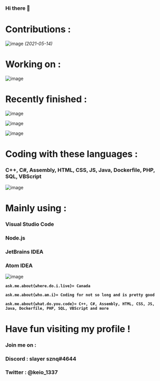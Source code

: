 ### Hi there 👋

# Contributions :


![image](https://user-images.githubusercontent.com/73394656/118285879-e7ff4c80-b49f-11eb-9d1a-bf723fa8b04a.png) *(2021-05-14)*

# Working on :



![image](https://user-images.githubusercontent.com/73394656/118285946-f9e0ef80-b49f-11eb-80ac-94980b1883dc.png)



# Recently finished :



![image](https://user-images.githubusercontent.com/73394656/118286071-1715be00-b4a0-11eb-8dc4-a7312b5c852d.png)


![image](https://user-images.githubusercontent.com/73394656/118286079-19781800-b4a0-11eb-9f26-892dea4a63a6.png)


![image](https://user-images.githubusercontent.com/73394656/118286090-1b41db80-b4a0-11eb-9d86-ef317fa4114a.png)




# Coding with these languages :

### C++, C#, Assembly, HTML, CSS, JS, Java, Dockerfile, PHP, SQL, VBScript

![image](https://user-images.githubusercontent.com/73394656/118291455-a07bbf00-b4a5-11eb-8a43-e2dcb6136e40.png)





# Mainly using : 


### Visual Studio Code

### Node.js

### JetBrains IDEA

### Atom IDEA

![image](https://user-images.githubusercontent.com/73394656/118291589-c3a66e80-b4a5-11eb-88c7-526dd5e218c5.png)






**``ask.me.about{where.do.i.live}= Canada``**




**``ask.me.about{who.am.i}= Coding for not so long and is pretty good``**




**``ask.me.about{what.do.you.code}= C++, C#, Assembly, HTML, CSS, JS, Java, Dockerfile, PHP, SQL, VBScript and more``**

# Have fun visiting my profile !

### Join me on :


### Discord : slayer sznq#4644


### Twitter : @keio_1337


